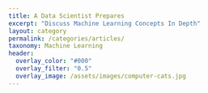 ```yaml
---
title: A Data Scientist Prepares
excerpt: "Discuss Machine Learning Concepts In Depth"
layout: category
permalink: /categories/articles/
taxonomy: Machine Learning
header:
  overlay_color: "#000"
  overlay_filter: "0.5"
  overlay_image: /assets/images/computer-cats.jpg
---
```


<!-- Sample post listing for the category `Machine Learning`. -->